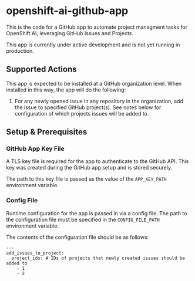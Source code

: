 # openshift-ai-github-app

This is the code for a GitHub app to automate project managment tasks for
OpenShift AI, leveraging GitHub Issues and Projects.

This app is currently under active development and is not yet running in
production.

## Supported Actions

This app is expected to be installed at a GitHub organization level.
When installed in this way, the app will do the following:

1. For any newly opened issue in any repository in the organization, add
   the issue to specified GitHub project(s). See notes below for
   configuration of which projects issues will be added to.

## Setup & Prerequisites

### GitHub App Key File

A TLS key file is required for the app to authenticate to the GitHub API.
This key was created during the GitHub app setup and is stored securely.

The path to this key file is passed as the value of the `APP_KEY_PATH`
environment variable.

### Config File

Runtime configuration for the app is passed in via a config file. The path
to the configuration file must be specified in the `CONFIG_FILE_PATH`
environment variable.

The contents of the configuration file should be as follows:

```
---
add_issues_to_project:
  project_ids: # IDs of projects that newly created issues should be added to
    - 1
    - 2
```